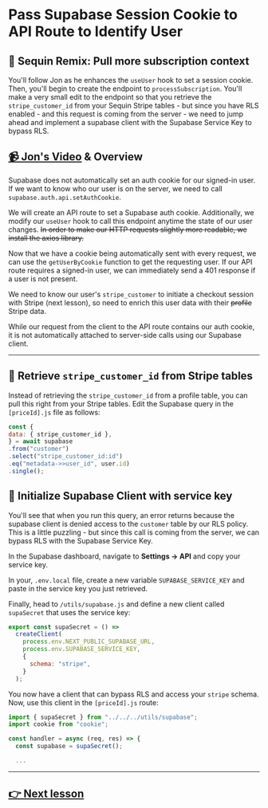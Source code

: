 # Pass Supabase Session Cookie to API Route to Identify User

## 🔁 Sequin Remix: Pull more subscription context

You'll follow Jon as he enhances the `useUser` hook to set a session cookie. Then, you'll begin to create the endpoint to `processSubscription`. You'll make a very small edit to the endpoint so that you retrieve the `stripe_customer_id` from your Sequin Stripe tables - but since you have RLS enabled - and this request is coming from the server - we need to jump ahead and implement a supabase client with the Supabase Service Key to bypass RLS.

## [📹 Jon's Video](https://egghead.io/lessons/supabase-pass-supabase-session-cookie-to-api-route-to-identify-user) & Overview

Supabase does not automatically set an auth cookie for our signed-in user. If we want to know who our user is on the server, we need to call `supabase.auth.api.setAuthCookie`.

We will create an API route to set a Supabase auth cookie. Additionally, we modify our `useUser` hook to call this endpoint anytime the state of our user changes. ~~In order to make our HTTP requests slightly more readable, we install the axios library.~~

Now that we have a cookie being automatically sent with every request, we can use the `getUserByCookie` function to get the requesting user. If our API route requires a signed-in user, we can immediately send a 401 response if a user is not present.

We need to know our user's `stripe_customer` to initiate a checkout session with Stripe (next lesson), so need to enrich this user data with their ~~profile~~ Stripe data.

While our request from the client to the API route contains our auth cookie, it is not automatically attached to server-side calls using our Supabase client.

---

## 🔁 Retrieve `stripe_customer_id` from Stripe tables

Instead of retrieving the `stripe_customer_id` from a profile table, you can pull this right from your Stripe tables. Edit the Supabase query in the `[priceId].js` file as follows:

```js
const {
data: { stripe_customer_id },
} = await supabase
.from("customer")
.select("stripe_customer_id:id")
.eq("metadata->>user_id", user.id)
.single();
```

## 🔁 Initialize Supabase Client with service key

You'll see that when you run this query, an error returns because the supabase client is denied access to the `customer` table by our RLS policy. This is a little puzzling - but since this call is coming from the server, we can bypass RLS with the Supabase Service Key.

In the Supabase dashboard, navigate to **Settings -> API** and copy your service key.

In your, `.env.local` file, create a new variable `SUPABASE_SERVICE_KEY` and paste in the service key you just retrieved.

Finally, head to `/utils/supabase.js` and define a new client called `supaSecret` that uses the service key:

```js
export const supaSecret = () =>
  createClient(
    process.env.NEXT_PUBLIC_SUPABASE_URL,
    process.env.SUPABASE_SERVICE_KEY,
    {
      schema: "stripe",
    }
  );
```

You now have a client that can bypass RLS and access your `stripe` schema. Now, use this client in the `[priceId].js` route:

```js
import { supaSecret } from "../../../utils/supabase";
import cookie from "cookie";

const handler = async (req, res) => {
  const supabase = supaSecret();

  ...
```

---

## [👉 Next lesson](/20-charge-customer-for-stripe-subscription-in-next-js)